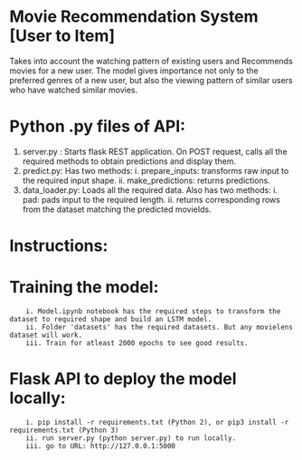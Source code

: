 # Movie Recommendation System [User to Item]

Takes into account the watching pattern of existing users and Recommends movies for a new user.
The model gives importance not only to the preferred genres of a new user, but also the viewing pattern of similar users who have watched similar movies.


# Python .py files of API:
1) server.py : Starts flask REST application. On POST request, calls all the required methods to obtain predictions and display them.
2) predict.py: Has two methods: 
        i. prepare_inputs: transforms raw input to the required input shape. 
        ii. make_predictions: returns predictions.
3) data_loader.py: Loads all the required data. Also has two methods: 
        i. pad: pads input to the required length.
        ii. returns corresponding rows from the dataset matching the predicted movieIds.

# Instructions:

# Training the model:
        i. Model.ipynb notebook has the required steps to transform the dataset to required shape and build an LSTM model.
        ii. Folder 'datasets' has the required datasets. But any movielens dataset will work. 
        iii. Train for atleast 2000 epochs to see good results.

# Flask API to deploy the model locally:
        i. pip install -r requirements.txt (Python 2), or pip3 install -r requirements.txt (Python 3)
        ii. run server.py (python server.py) to run locally.
        iii. go to URL: http://127.0.0.1:5000 
